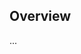 <!-- Note: Please must use one of our issue templates to file an issue! 🛑 -->
<!-- 👉 https://github.com/khoa-lucents/assembly-ai-test/issues/new/choose 👈 -->
<!-- **Issues that should have been filed with a template will be closed without action, and we will ask you to use a template.** -->

<!-- This blank issue template is only for issues that don't fit any of the templates. -->

## Overview

...
